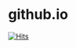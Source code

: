# github.io
[![Hits](https://hits.seeyoufarm.com/api/count/incr/badge.svg?url=https%3A%2F%2Fcoremayu.github.io%2Fgithub.io&count_bg=%2379C83D&title_bg=%23555555&icon=&icon_color=%23E7E7E7&title=hits&edge_flat=false)](https://hits.seeyoufarm.com)